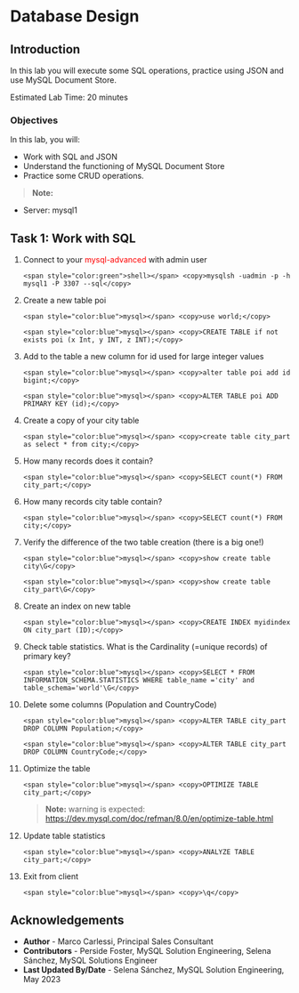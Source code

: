 # Database Design

## Introduction
In this lab you will execute some SQL operations, practice using JSON and use MySQL Document Store.

Estimated Lab Time: 20 minutes

### Objectives
In this lab, you will:
* Work with SQL and JSON
* Understand the functioning of MySQL Document Store 
* Practice some CRUD operations.

> **Note:** 
  * Server: mysql1

## Task 1: Work with SQL
1. Connect to your <span style="color:red">mysql-advanced</span> with admin user
    ```
    <span style="color:green">shell></span> <copy>mysqlsh -uadmin -p -h mysql1 -P 3307 --sql</copy>
    ```

2. Create a new table poi
     ```
    <span style="color:blue">mysql></span> <copy>use world;</copy>
    ```
     ```
    <span style="color:blue">mysql></span> <copy>CREATE TABLE if not exists poi (x Int, y INT, z INT);</copy>
    ```

3. Add to the table a new column for id used for large integer values
     ```
    <span style="color:blue">mysql></span> <copy>alter table poi add id bigint;</copy>
    ```
    ```
    <span style="color:blue">mysql></span> <copy>ALTER TABLE poi ADD PRIMARY KEY (id);</copy>
    ```

4. Create a copy of your city table
    ```
    <span style="color:blue">mysql></span> <copy>create table city_part as select * from city;</copy>
    ```

5. How many records does it contain?
    ```
    <span style="color:blue">mysql></span> <copy>SELECT count(*) FROM city_part;</copy>
    ```

6. How many records city table contain?
    ```
    <span style="color:blue">mysql></span> <copy>SELECT count(*) FROM city;</copy>
    ```

7. Verify the difference of the two table creation (there is a big one!)
    ```
    <span style="color:blue">mysql></span> <copy>show create table city\G</copy>
    ```
    ```
    <span style="color:blue">mysql></span> <copy>show create table city_part\G</copy>
    ```

8. Create an index on new table
    ```
    <span style="color:blue">mysql></span> <copy>CREATE INDEX myidindex ON city_part (ID);</copy>
    ```

9. Check table statistics. What is the Cardinality (=unique records) of primary key?
    ```
    <span style="color:blue">mysql></span> <copy>SELECT * FROM INFORMATION_SCHEMA.STATISTICS WHERE table_name ='city' and table_schema='world'\G</copy>
    ```

10. Delete some columns (Population and CountryCode)
    ```
    <span style="color:blue">mysql></span> <copy>ALTER TABLE city_part DROP COLUMN Population;</copy>
    ```
    ```
    <span style="color:blue">mysql></span> <copy>ALTER TABLE city_part DROP COLUMN CountryCode;</copy>
    ```

11. Optimize the table
    ```
    <span style="color:blue">mysql></span> <copy>OPTIMIZE TABLE city_part;</copy>
    ```
    > **Note:** warning is expected: https://dev.mysql.com/doc/refman/8.0/en/optimize-table.html

12. Update table statistics
    ```
    <span style="color:blue">mysql></span> <copy>ANALYZE TABLE city_part;</copy>
    ```

13. Exit from client
    ```
    <span style="color:blue">mysql></span> <copy>\q</copy>
    ```


## Acknowledgements
* **Author** - Marco Carlessi, Principal Sales Consultant
* **Contributors** -  Perside Foster, MySQL Solution Engineering, Selena Sánchez, MySQL Solutions Engineer
* **Last Updated By/Date** - Selena Sánchez, MySQL Solution Engineering, May 2023
